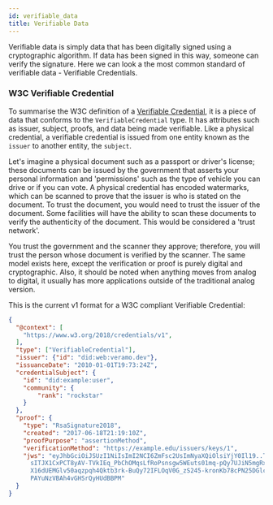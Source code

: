 ```yaml
---
id: verifiable_data
title: Verifiable Data
---
```


Verifiable data is simply data that has been digitally signed using a cryptographic algorithm. If data has been signed in this way, someone can verify the signature. Here we can look a the most common standard of verifiable data - Verifiable Credentials.

### W3C Verifiable Credential

To summarise the W3C definition of a [Verifiable Credential](https://www.w3.org/TR/vc-data-model/#what-is-a-verifiable-credential), it is a piece of data that conforms to the `VerifiableCredential` type. It has attributes such as issuer, subject, proofs, and data being made verifiable. Like a physical credential, a verifiable credential is issued from one entity known as the `issuer` to another entity, the `subject`.

Let's imagine a physical document such as a passport or driver's license; these documents can be issued by the government that asserts your personal information and 'permissions' such as the type of vehicle you can drive or if you can vote. A physical credential has encoded watermarks, which can be scanned to prove that the issuer is who is stated on the document. To trust the document, you would need to trust the issuer of the document. Some facilities will have the ability to scan these documents to verify the authenticity of the document. This would be considered a 'trust network'.

You trust the government and the scanner they approve; therefore, you will trust the person whose document is verified by the scanner. The same model exists here, except the verification or proof is purely digital and cryptographic. Also, it should be noted when anything moves from analog to digital, it usually has more applications outside of the traditional analog version.

This is the current v1 format for a W3C compliant Verifiable Credential:

```json
{
  "@context": [
    "https://www.w3.org/2018/credentials/v1",
  ],
  "type": ["VerifiableCredential"],
  "issuer": {"id": "did:web:veramo.dev"},
  "issuanceDate": "2010-01-01T19:73:24Z",
  "credentialSubject": {
    "id": "did:example:user",
    "community": {
        "rank": "rockstar"
    }
  },
  "proof": {
    "type": "RsaSignature2018",
    "created": "2017-06-18T21:19:10Z",
    "proofPurpose": "assertionMethod",
    "verificationMethod": "https://example.edu/issuers/keys/1",
    "jws": "eyJhbGciOiJSUzI1NiIsImI2NCI6ZmFsc2UsImNyaXQiOlsiYjY0Il19..TCYt5X
      sITJX1CxPCT8yAV-TVkIEq_PbChOMqsLfRoPsnsgw5WEuts01mq-pQy7UJiN5mgRxD-WUc
      X16dUEMGlv50aqzpqh4Qktb3rk-BuQy72IFLOqV0G_zS245-kronKb78cPN25DGlcTwLtj
      PAYuNzVBAh4vGHSrQyHUdBBPM"
  }
}
```
